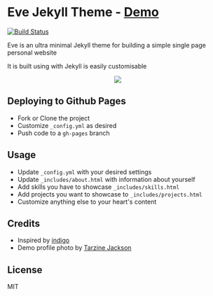 # Eve Jekyll Theme - <a href="http://jibolash.github.io/Eve/">Demo</a>

 <a href="https://travis-ci.org/jibolash/Eve"><img src="https://travis-ci.org/jibolash/Eve.svg?branch=gh-pages" alt="Build Status" /></a>

Eve is an ultra minimal Jekyll theme for building a simple single page personal website

It is built using with Jekyll is easily customisable

<p align="center">
    <img src="https://preview.ibb.co/ditr6J/Screen_Shot_2018_05_14_at_6_27_06_PM.png" />
</p>


## Deploying to Github Pages
- Fork or Clone the project
- Customize `_config.yml` as desired
- Push code to a `gh-pages` branch

## Usage

- Update `_config.yml` with your desired settings
- Update `_includes/about.html` with information about yourself
- Add skills you have to showcase `_includes/skills.html` 
- Add projects you want to showcase to `_includes/projects.html`
- Customize anything else to your heart's content

## Credits

- Inspired by <a href="https://github.com/sergiokopplin/indigo">indigo</a>
- Demo profile photo by <a href="https://www.pexels.com/photo/woman-wearing-eyeglasses-773371/">Tarzine Jackson</a>

## License

MIT

